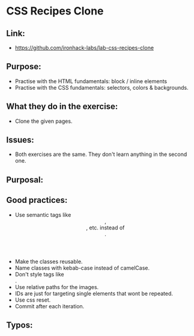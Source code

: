 # CSS Recipes Clone

## Link:
  - https://github.com/ironhack-labs/lab-css-recipes-clone
## Purpose:
  - Practise with the HTML fundamentals: block / inline elements
  - Practise with the CSS fundamentals: selectors, colors & backgrounds.
## What they do in the exercise:
  - Clone the given pages.
## Issues:
  - Both exercises are the same. They don't learn anything in the second one.
## Purposal:

## Good practices:
  - Use semantic tags like <header>, <section>, etc. instead of <div>.
  - Make the classes reusable.
  - Name classes with kebab-case instead of camelCase.
  - Don't style tags like <div>.
  - Use relative paths for the images.
  - IDs are just for targeting single elements that wont be repeated.
  - Use css reset.
  - Commit after each iteration.
## Typos:
